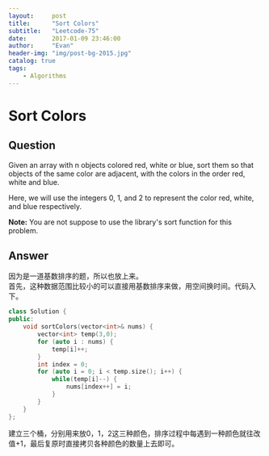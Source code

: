 ```yaml
---
layout:     post
title:      "Sort Colors"
subtitle:   "Leetcode-75"
date:       2017-01-09 23:46:00
author:     "Evan"
header-img: "img/post-bg-2015.jpg"
catalog: true
tags:
    - Algorithms
---
```

# Sort Colors
## Question
Given an array with n objects colored red, white or blue, sort them so that objects of the same color are adjacent, with the colors in the order red, white and blue.

Here, we will use the integers 0, 1, and 2 to represent the color red, white, and blue respectively.

**Note:**
You are not suppose to use the library's sort function for this problem.

## Answer
因为是一道基数排序的题，所以也放上来。  
首先，这种数据范围比较小的可以直接用基数排序来做，用空间换时间。代码入下。
```c++
class Solution {
public:
    void sortColors(vector<int>& nums) {
        vector<int> temp(3,0);
        for (auto i : nums) {
            temp[i]++;
        }
        int index = 0;
        for (auto i = 0; i < temp.size(); i++) {
            while(temp[i]--) {
                nums[index++] = i;
            } 
        }
    }
};
```

建立三个桶，分别用来放0，1，2这三种颜色，排序过程中每遇到一种颜色就往改值+1，最后复原时直接拷贝各种颜色的数量上去即可。